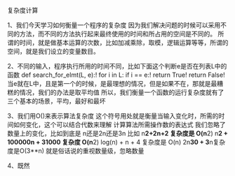 复杂度计算

1、我们今天学习如何衡量一个程序的复杂度
因为我们解决问题的时候可以采用不同的方法，而不同的方法执行起来最终使用的时间和所占用的空间是不同的。
所谓的时间，就是做基本运算的次数，比如加减乘除，取模，逻辑运算等等，所谓的空间，就是我们设立的变量数目。

2、不同的输入，程序执行所用的时间不同，比如下面这个判断e是否在列表L中的函数
def search_for_elmt(L, e):!
    for i in L:
        if i == e:!
            return True!
    return False!
 当e就在L中，且是第一个的时候，是最理想的情况，但是如果不在，那就是最糟糕的情况，我们的办法是取平均值 
 所以，我们衡量一个函数的运行复杂度就有了三个基本的场景，平均，最好和最坏
 
3、我们用O()来表示算法复杂度
  这个符号用处就是衡量当输入变化时，所需的时间如何变化，这个可以结合代数来理解
  计算算法所需操作数的表达式
  我们忽略了数量上的变化，比如到底是 n还是2n还是3n
 比如
 n**2+2n+2 复杂度是 O(n**2)
 n**2 + 100000n + 31000 复杂度 O(n**2)
 log(n) + n + 4 复杂度是  O(n)
 2n**30 + 3**n复杂度是O(3**n)
就是俗话说的重视数量级，忽略数量   

4、既然
